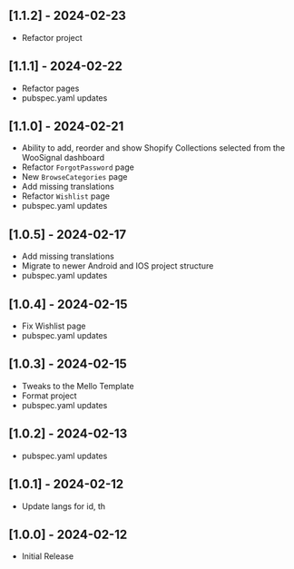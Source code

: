 ## [1.1.2] - 2024-02-23

* Refactor project

## [1.1.1] - 2024-02-22

* Refactor pages
* pubspec.yaml updates

## [1.1.0] - 2024-02-21

* Ability to add, reorder and show Shopify Collections selected from the WooSignal dashboard
* Refactor `ForgotPassword` page
* New `BrowseCategories` page
* Add missing translations
* Refactor `Wishlist` page
* pubspec.yaml updates

## [1.0.5] - 2024-02-17

* Add missing translations
* Migrate to newer Android and IOS project structure
* pubspec.yaml updates

## [1.0.4] - 2024-02-15

* Fix Wishlist page
* pubspec.yaml updates

## [1.0.3] - 2024-02-15

* Tweaks to the Mello Template
* Format project
* pubspec.yaml updates

## [1.0.2] - 2024-02-13

* pubspec.yaml updates

## [1.0.1] - 2024-02-12

* Update langs for id, th

## [1.0.0] - 2024-02-12

* Initial Release
